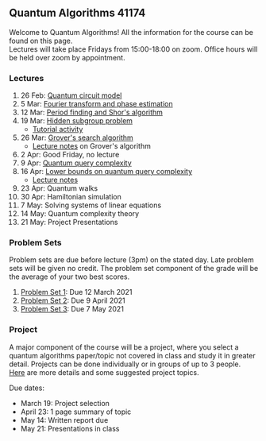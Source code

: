 ## Quantum Algorithms 41174

Welcome to Quantum Algorithms!  All the information for the course can be found on this page.  
Lectures will take place Fridays from 15:00-18:00 on zoom.  Office hours will be held 
over zoom by appointment.


### Lectures

1. 26 Feb: [Quantum circuit model](https://github.com/troyjlee/qalgo/blob/main/LECTURES/lec1.pdf)
2. 5 Mar: [Fourier transform and phase estimation](https://github.com/troyjlee/qalgo/blob/main/LECTURES/lec2-compressed.pdf)
3. 12 Mar: [Period finding and Shor's algorithm](https://github.com/troyjlee/qalgo/blob/main/LECTURES/lec3-compressed.pdf)
4. 19 Mar: [Hidden subgroup problem](https://github.com/troyjlee/qalgo/blob/main/LECTURES/lec4-compressed.pdf) 
    - [Tutorial activity](https://github.com/troyjlee/qalgo/blob/main/LECTURES/activity4.pdf)
5. 26 Mar: [Grover's search algorithm](https://github.com/troyjlee/qalgo/blob/main/LECTURES/lec5_compressed.pdf)
    - [Lecture notes](https://github.com/troyjlee/qalgo/blob/main/NOTES/grover.pdf) on Grover's algorithm
6. 2 Apr: Good Friday, no lecture
7. 9 Apr: [Quantum query complexity](https://github.com/troyjlee/qalgo/blob/main/LECTURES/lec6_compressed.pdf)
8. 16 Apr: [Lower bounds on quantum query complexity](https://github.com/troyjlee/qalgo/blob/main/LECTURES/lec7.pdf)
    - [Lecture notes](https://github.com/troyjlee/qalgo/blob/main/NOTES/lower.pdf)
9. 23 Apr: Quantum walks
10. 30 Apr: Hamiltonian simulation
11. 7 May: Solving systems of linear equations
12. 14 May: Quantum complexity theory
13. 21 May: Project Presentations

### Problem Sets
Problem sets are due before lecture (3pm) on the stated day.  Late problem sets will be given 
no credit.  The problem set component of the grade will be the average of your two best scores.
1. [Problem Set 1](https://github.com/troyjlee/qalgo/blob/main/PSETS/PS1/ps1.pdf): Due 12 March 2021
2. [Problem Set 2](https://github.com/troyjlee/qalgo/blob/main/PSETS/PS2/ps2.pdf): Due 9 April 2021
3. [Problem Set 3](https://github.com/troyjlee/qalgo/blob/main/PSETS/PS3/ps3.pdf): Due 7 May 2021


### Project
A major component of the course will be a project, where you select a quantum algorithms paper/topic not covered in class 
and study it in greater detail.  Projects can be done individually or in groups of up to 3 people.  
[Here](https://github.com/troyjlee/qalgo/blob/main/PROJECT/project.pdf) are more details and some suggested 
project topics.

Due dates:
  - March 19: Project selection
  - April 23: 1 page summary of topic
  - May 14: Written report due
  - May 21: Presentations in class
